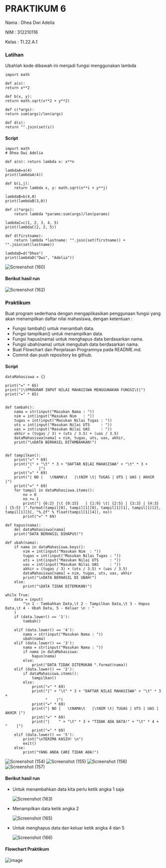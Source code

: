 # PRAKTIKUM 6

Nama : Dhea Dwi Adelia

NIM : 312210116

Kelas : TI.22.A.1

### Latihan
Ubahlah kode dibawah ini menjadi fungsi menggunakan lambda

    import math

    def a(x):
    return x**2

    def b(x, y):
    return math.sqrt(x**2 + y**2)

    def c(*args):
    return sum(args)/len(args)

    def d(s):
    return "".join(set(s))

#### Script
    import math
    # Dhea Dwi Adelia

    def a(n): return lambda x: x**n

    lambdaA=a(4)
    print(lambdaA(4))

    def b(i,j):
        return lambda x, y: math.sqrt(x**i + y**j)

    lambdaB=b(4,0)
    print(lambdaB(3,0))

    def c(*args):
        return lambda *params:sum(args)/len(params)

    lambdaC=c(1, 2, 3, 4, 5)
    print(lambdaC(2, 2, 5))

    def d(firstname):
        return lambda *lastname: "".join(set(firstname)) + "".join(set(lastname))

    lambdaD=d("Dhea")
    print(lambdaD("Dwi", "Adelia"))
    
 ![Screenshot (160)](https://user-images.githubusercontent.com/115794875/205831450-d408cc5f-eae4-49bf-877d-e463c52ac1b7.png)
    
#### Berikut hasil run

 ![Screenshot (162)](https://user-images.githubusercontent.com/115794875/205831745-89f1a1bc-647a-4b58-ba0f-dbb3964efd98.png)

### Praktikum

Buat program sederhana dengan mengaplikasikan penggunaan fungsi yang akan menampilkan daftar nilai mahasiswa, dengan ketentuan :

- Fungsi tambah() untuk menambah data.
- Fungsi tampilkan() untuk menampilkan data.
- Fungsi hapus(nama) untuk menghapus data berdasarkan nama.
- Fungsi ubah(nama) untuk mengubah data berdasarkan nama.
- Buat Flowchart dan Penjelasan Programnya pada README.md.
- Commit dan push repository ke github.

#### Script

    dataMahasiswa = {}

    print("=" * 65)
    print("|\tPROGRAM INPUT NILAI MAHASISWA MENGGUNAKAN FUNGSI\t|")
    print("=" * 65)


    def tambah():
        nama = str(input("Masukan Nama : "))
        nim = int(input("Masukan Nim   : "))
        tugas = int(input("Masukan Nilai Tugas : "))
        uts = int(input("Masukan Nilai UTS     : "))
        uas = int(input("Masukan Nilai UAS     : "))
        akhir = (tugas / 3) + (uts / 3.5) + (uas / 3.5)
        dataMahasiswa[nama] = nim, tugas, uts, uas, akhir,
        print("\nDATA BERHASIL DITAMBAHKAN!")


    def tampilkan():
        print("=" * 69)
        print("|" + "\t" * 3 + "DAFTAR NILAI MAHASISWA" + "\t" * 3 +
              "    |")
        print("=" * 69)
        print("| NO |   \tNAMA\t   |\tNIM \t| TUGAS | UTS | UAS | AKHIR |")
        print("=" * 69)
        for tampil in dataMahasiswa.items():
            no = 0
            no += 1
            print("| {6:2} |\t {0:15}   | {1:9} \t| {2:5} | {3:3} | {4:3} | {5:5} |".format(tampil[0], tampil[1][0], tampil[1][1], tampil[1][2], tampil[1][3], "%.2f" % float(tampil[1][4]), no))
            print("=" * 69)

    def hapus(nama):
        del dataMahasiswa[nama]
        print("DATA BERHASIL DIHAPUS!")

    def ubah(nama):
        if nama in dataMahasiswa.keys():
            nim = int(input("Masukan Nim  : "))
            tugas = int(input("Masukan Nilai Tugas : "))
            uts = int(input("Masukan Nilai UTS     : "))
            uas = int(input("Masukan Nilai UAS     : "))
            akhir = (tugas / 3) + (uts / 3.5) + (uas / 3.5)
            dataMahasiswa[nama] = nim, tugas, uts, uas, akhir
            print("\nDATA BERHASIL DI UBAH!")
        else:
            print("\DATA TIDAK DITEMUKAN!")

    while True:
        data = input(
            "\n 1 - Tambahkan Data,\t 2 - Tampilkan Data,\t 3 - Hapus Data,\t 4 - Ubah Data, 5 - Keluar \n : "
        )
        if (data.lower() == '1'):
            tambah()

        elif (data.lower() == '4'):
            nama = str(input("Masukan Nama : "))
            ubah(nama)
        elif (data.lower() == '3'):
            nama = str(input("Masukan Nama : "))
            if nama in dataMahasiswa:
                hapus(nama)
            else:
                print("DATA TIDAK DITEMUKAN ".format(nama))
        elif (data.lower() == '2'):
            if dataMahasiswa.items():
                tampilkan()
            else:
                print("=" * 69)
                print("|" + "\t" * 3 + "DAFTAR NILAI MAHASISWA" + "\t" * 3 +
                      "    |")
                print("=" * 69)
                print("| NO |   \tNAMA\t   |\tNIM \t| TUGAS | UTS | UAS | AKHIR |")
                print("=" * 69)
                print("|    " + "\t" * 3 + "TIDAK ADA DATA!" + "\t" * 4 + "    |")
                print("=" * 69)
        elif (data.lower() == '5'):
            print("\nTERIMA KASIH! \n")
            exit()
        else:
            print("YANG ANDA CARI TIDAK ADA!")
            
![Screenshot (154)](https://user-images.githubusercontent.com/115794875/205833788-59e82340-d1b1-41af-bd70-1b8fae5e7ef9.png)
![Screenshot (155)](https://user-images.githubusercontent.com/115794875/205833987-a24af1ed-73bc-40ea-97b0-094d98ac07d6.png)
![Screenshot (156)](https://user-images.githubusercontent.com/115794875/205834222-8f54e4a5-6468-4072-8666-6b2885864f9f.png)
![Screenshot (157)](https://user-images.githubusercontent.com/115794875/205834356-b3392114-2259-4f37-91aa-01acd6197ec6.png)
    
#### Berikut hasil run
- Untuk menambahkan data kita perlu ketik angka 1 saja

  ![Screenshot (163)](https://user-images.githubusercontent.com/115794875/205834821-d3b0eeb7-826d-4ec2-93ec-23fbae7c98df.png)
    
- Menampilkan data ketik angka 2

  ![Screenshot (165)](https://user-images.githubusercontent.com/115794875/205835135-50e56622-de23-4b75-a490-ff2c5e9e096b.png)

- Untuk menghapus data dan keluar ketik angka 4 dan 5

  ![Screenshot (166)](https://user-images.githubusercontent.com/115794875/205835399-e85f2122-ca65-49ed-a0a6-d270eaa09c91.png)
    
#### Flowchart Praktikum

 ![image](https://user-images.githubusercontent.com/115794875/205836101-ecda7f0e-5de0-4e3f-a7ba-1d203c59b0a3.png)





